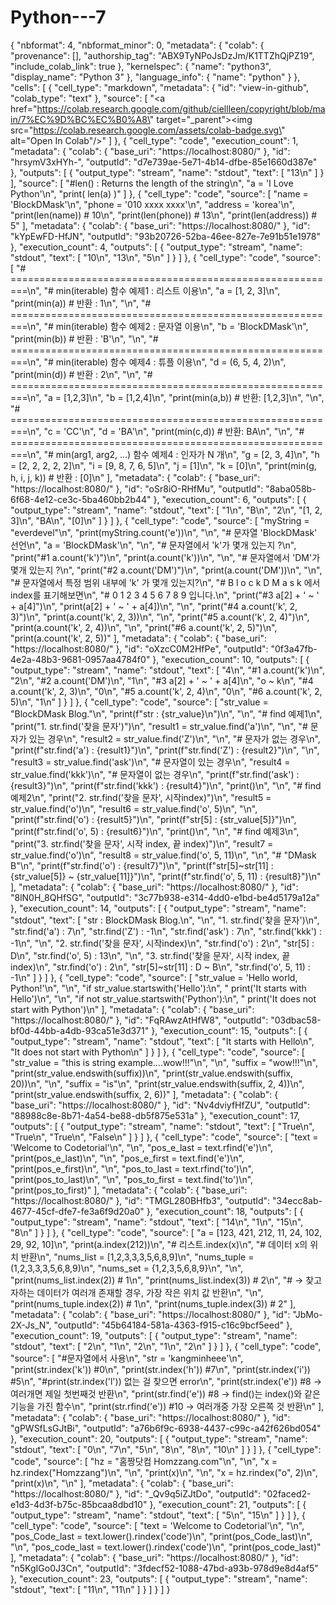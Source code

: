 # Python---7

{
  "nbformat": 4,
  "nbformat_minor": 0,
  "metadata": {
    "colab": {
      "provenance": [],
      "authorship_tag": "ABX9TyNPoJsDzJm/K1TTZhQjPZ19",
      "include_colab_link": true
    },
    "kernelspec": {
      "name": "python3",
      "display_name": "Python 3"
    },
    "language_info": {
      "name": "python"
    }
  },
  "cells": [
    {
      "cell_type": "markdown",
      "metadata": {
        "id": "view-in-github",
        "colab_type": "text"
      },
      "source": [
        "<a href=\"https://colab.research.google.com/github/ciellleen/copyright/blob/main/7%EC%9D%BC%EC%B0%A8\" target=\"_parent\"><img src=\"https://colab.research.google.com/assets/colab-badge.svg\" alt=\"Open In Colab\"/></a>"
      ]
    },
    {
      "cell_type": "code",
      "execution_count": 1,
      "metadata": {
        "colab": {
          "base_uri": "https://localhost:8080/"
        },
        "id": "hrsymV3xHYh-",
        "outputId": "d7e739ae-5e71-4b14-dfbe-85e1660d387e"
      },
      "outputs": [
        {
          "output_type": "stream",
          "name": "stdout",
          "text": [
            "13\n"
          ]
        }
      ],
      "source": [
        "#len() : Returns the length of the string\n",
        "a = 'I Love Python'\n",
        "print( len(a) )"
      ]
    },
    {
      "cell_type": "code",
      "source": [
        "name = 'BlockDMask'\n",
        "phone = '010 xxxx xxxx'\n",
        "address = 'korea'\n",
        "print(len(name)) # 10\n",
        "print(len(phone)) # 13\n",
        "print(len(address)) # 5"
      ],
      "metadata": {
        "colab": {
          "base_uri": "https://localhost:8080/"
        },
        "id": "kYpEwFD-HfJN",
        "outputId": "93b20726-52ba-46ee-827e-7e91b51e1978"
      },
      "execution_count": 4,
      "outputs": [
        {
          "output_type": "stream",
          "name": "stdout",
          "text": [
            "10\n",
            "13\n",
            "5\n"
          ]
        }
      ]
    },
    {
      "cell_type": "code",
      "source": [
        "# =========================================================\n",
        "# min(iterable) 함수 예제1 : 리스트 이용\n",
        "a = [1, 2, 3]\n",
        "print(min(a)) # 반환 : 1\n",
        "\n",
        "# =========================================================\n",
        "# min(iterable) 함수 예제2 : 문자열 이용\n",
        "b = 'BlockDMask'\n",
        "print(min(b)) # 반환 : 'B'\n",
        "\n",
        "# =========================================================\n",
        "# min(iterable) 함수 예제4 : 튜플 이용\n",
        "d = (6, 5, 4, 2)\n",
        "print(min(d)) # 반환 : 2\n",
        "\n",
        "# =========================================================\n",
        "a = [1,2,3]\n",
        "b = [1,2,4]\n",
        "print(min(a,b)) # 반환: [1,2,3]\n",
        "\n",
        "# =========================================================\n",
        "c = 'CC'\n",
        "d = 'BA'\n",
        "print(min(c,d)) # 반환: BA\n",
        "\n",
        "# =========================================================\n",
        "# min(arg1, arg2, ...) 함수 예제4 : 인자가 N 개\n",
        "g = [2, 3, 4]\n",
        "h = [2, 2, 2, 2, 2]\n",
        "i = [9, 8, 7, 6, 5]\n",
        "j = [1]\n",
        "k = [0]\n",
        "print(min(g, h, i, j, k)) # 반환 : [0]\n"
      ],
      "metadata": {
        "colab": {
          "base_uri": "https://localhost:8080/"
        },
        "id": "oSr8iO-RHfMu",
        "outputId": "8aba058b-6f68-4e12-ce3c-5ba460bb2b44"
      },
      "execution_count": 6,
      "outputs": [
        {
          "output_type": "stream",
          "name": "stdout",
          "text": [
            "1\n",
            "B\n",
            "2\n",
            "[1, 2, 3]\n",
            "BA\n",
            "[0]\n"
          ]
        }
      ]
    },
    {
      "cell_type": "code",
      "source": [
        "myString = \"everdevel\"\n",
        "print(myString.count('e'))\n",
        "\n",
        "# 문자열 'BlockDMask' 선언\n",
        "a = 'BlockDMask'\n",
        "\n",
        "# 문자열에서 'k'가 몇개 있는지 ?\n",
        "print(\"#1 a.count('k')\")\n",
        "print(a.count('k'))\n",
        "\n",
        "# 문자열에서 'DM'가 몇개 있는지 ?\n",
        "print(\"#2 a.count('DM')\")\n",
        "print(a.count('DM'))\n",
        "\n",
        "# 문자열에서 특정 범위 내부에 'k' 가 몇개 있는지?\n",
        "# B l o c k D M a s k 에서 index를 표기해보면\n",
        "# 0 1 2 3 4 5 6 7 8 9 입니다.\n",
        "print(\"#3 a[2] + ' ~ ' + a[4]\")\n",
        "print(a[2] + ' ~ ' + a[4])\n",
        "\n",
        "print(\"#4 a.count('k', 2, 3)\")\n",
        "print(a.count('k', 2, 3))\n",
        "\n",
        "print(\"#5 a.count('k', 2, 4)\")\n",
        "print(a.count('k', 2, 4))\n",
        "\n",
        "print(\"#6 a.count('k', 2, 5)\")\n",
        "print(a.count('k', 2, 5))"
      ],
      "metadata": {
        "colab": {
          "base_uri": "https://localhost:8080/"
        },
        "id": "oXzcC0M2HfPe",
        "outputId": "0f3a47fb-4e2a-48b3-9681-0957aa4784f0"
      },
      "execution_count": 10,
      "outputs": [
        {
          "output_type": "stream",
          "name": "stdout",
          "text": [
            "4\n",
            "#1 a.count('k')\n",
            "2\n",
            "#2 a.count('DM')\n",
            "1\n",
            "#3 a[2] + ' ~ ' + a[4]\n",
            "o ~ k\n",
            "#4 a.count('k', 2, 3)\n",
            "0\n",
            "#5 a.count('k', 2, 4)\n",
            "0\n",
            "#6 a.count('k', 2, 5)\n",
            "1\n"
          ]
        }
      ]
    },
    {
      "cell_type": "code",
      "source": [
        "str_value = \"BlockDMask Blog.\"\n",
        "print(f\"str : {str_value}\\n\")\n",
        "\n",
        "# find 예제1\n",
        "print(\"1. str.find('찾을 문자')\")\n",
        "result1 = str_value.find('a')\n",
        "\n",
        "# 문자가 있는 경우\n",
        "result2 = str_value.find('Z')\n",
        "\n",
        "# 문자가 없는 경우\n",
        "print(f\"str.find('a') : {result1}\")\n",
        "print(f\"str.find('Z') : {result2}\")\n",
        "\n",
        "result3 = str_value.find('ask')\n",
        "# 문자열이 있는 경우\n",
        "result4 = str_value.find('kkk')\n",
        "# 문자열이 없는 경우\n",
        "print(f\"str.find('ask') : {result3}\")\n",
        "print(f\"str.find('kkk') : {result4}\")\n",
        "print()\n",
        "\n",
        "# find 예제2\n",
        "print(\"2. str.find('찾을 문자', 시작index)\")\n",
        "result5 = str_value.find('o')\n",
        "result6 = str_value.find('o', 5)\n",
        "\n",
        "print(f\"str.find('o') : {result5}\")\n",
        "print(f\"str[5] : {str_value[5]}\")\n",
        "print(f\"str.find('o', 5) : {result6}\")\n",
        "print()\n",
        "\n",
        "# find 예제3\n",
        "print(\"3. str.find('찾을 문자', 시작 index, 끝 index)\")\n",
        "result7 = str_value.find('o')\n",
        "result8 = str_value.find('o', 5, 11)\n",
        "\n",
        "# \"DMask B\"\n",
        "print(f\"str.find('o') : {result7}\")\n",
        "print(f\"str[5]~str[11] : {str_value[5]} ~ {str_value[11]}\")\n",
        "print(f\"str.find('o', 5, 11) : {result8}\")\n"
      ],
      "metadata": {
        "colab": {
          "base_uri": "https://localhost:8080/"
        },
        "id": "8lN0H_8QHfSG",
        "outputId": "3c77b938-e314-4dd0-e1bd-be4d5179a12a"
      },
      "execution_count": 14,
      "outputs": [
        {
          "output_type": "stream",
          "name": "stdout",
          "text": [
            "str : BlockDMask Blog.\n",
            "\n",
            "1. str.find('찾을 문자')\n",
            "str.find('a') : 7\n",
            "str.find('Z') : -1\n",
            "str.find('ask') : 7\n",
            "str.find('kkk') : -1\n",
            "\n",
            "2. str.find('찾을 문자', 시작index)\n",
            "str.find('o') : 2\n",
            "str[5] : D\n",
            "str.find('o', 5) : 13\n",
            "\n",
            "3. str.find('찾을 문자', 시작 index, 끝 index)\n",
            "str.find('o') : 2\n",
            "str[5]~str[11] : D ~ B\n",
            "str.find('o', 5, 11) : -1\n"
          ]
        }
      ]
    },
    {
      "cell_type": "code",
      "source": [
        "str_value = 'Hello world, Python!'\n",
        "\n",
        "if str_value.startswith('Hello'):\n",
        "    print('It starts with Hello')\n",
        "\n",
        "if not str_value.startswith('Python'):\n",
        "    print('It does not start with Python')\n"
      ],
      "metadata": {
        "colab": {
          "base_uri": "https://localhost:8080/"
        },
        "id": "FqRAwzAtHfW8",
        "outputId": "03dbac58-bf0d-44bb-a4db-93ca51e3d371"
      },
      "execution_count": 15,
      "outputs": [
        {
          "output_type": "stream",
          "name": "stdout",
          "text": [
            "It starts with Hello\n",
            "It does not start with Python\n"
          ]
        }
      ]
    },
    {
      "cell_type": "code",
      "source": [
        "str_value = \"this is string example....wow!!!\"\n",
        "\n",
        "suffix = \"wow!!!\"\n",
        "print(str_value.endswith(suffix))\n",
        "print(str_value.endswith(suffix, 20))\n",
        "\n",
        "suffix = \"is\"\n",
        "print(str_value.endswith(suffix, 2, 4))\n",
        "print(str_value.endswith(suffix, 2, 6))"
      ],
      "metadata": {
        "colab": {
          "base_uri": "https://localhost:8080/"
        },
        "id": "Nv4dviyfHfZU",
        "outputId": "88988c8e-8b71-4a54-be88-db5f875e531a"
      },
      "execution_count": 17,
      "outputs": [
        {
          "output_type": "stream",
          "name": "stdout",
          "text": [
            "True\n",
            "True\n",
            "True\n",
            "False\n"
          ]
        }
      ]
    },
    {
      "cell_type": "code",
      "source": [
        "text = 'Welcome to Codetorial'\n",
        "\n",
        "pos_e_last = text.rfind('e')\n",
        "print(pos_e_last)\n",
        "\n",
        "pos_e_first = text.find('e')\n",
        "print(pos_e_first)\n",
        "\n",
        "pos_to_last = text.rfind('to')\n",
        "print(pos_to_last)\n",
        "\n",
        "pos_to_first = text.find('to')\n",
        "print(pos_to_first)"
      ],
      "metadata": {
        "colab": {
          "base_uri": "https://localhost:8080/"
        },
        "id": "TMGL280BHfb3",
        "outputId": "34ecc8ab-4677-45cf-dfe7-fe3a6f9d20a0"
      },
      "execution_count": 18,
      "outputs": [
        {
          "output_type": "stream",
          "name": "stdout",
          "text": [
            "14\n",
            "1\n",
            "15\n",
            "8\n"
          ]
        }
      ]
    },
    {
      "cell_type": "code",
      "source": [
        "a = [123, 421, 212, 11, 24, 102, 29, 92, 10]\n",
        "print(a.index(212))\n",
        "# 리스트.index(x)\n",
        "# 데이터 x의 위치 반환\n",
        "nums_list = [1,2,3,3,3,5,6,8,9]\n",
        "nums_tuple = (1,2,3,3,3,5,6,8,9)\n",
        "nums_set = {1,2,3,5,6,8,9}\n",
        "\n",
        "print(nums_list.index(2))  # 1\n",
        "print(nums_list.index(3))  # 2\n",
        "# -> 찾고자하는 데이터가 여러개 존재할 경우, 가장 작은 위치 값 반환\n",
        "\n",
        "print(nums_tuple.index(2)) # 1\n",
        "print(nums_tuple.index(3)) # 2"
      ],
      "metadata": {
        "colab": {
          "base_uri": "https://localhost:8080/"
        },
        "id": "JbMo-2X-Js_N",
        "outputId": "45b64184-581a-4363-f915-c16c9bcf5eed"
      },
      "execution_count": 19,
      "outputs": [
        {
          "output_type": "stream",
          "name": "stdout",
          "text": [
            "2\n",
            "1\n",
            "2\n",
            "1\n",
            "2\n"
          ]
        }
      ]
    },
    {
      "cell_type": "code",
      "source": [
        "#문자열에서 사용\n",
        "str = 'kangminheee'\n",
        "print(str.index('k'))  #0\n",
        "print(str.index('h'))  #7\n",
        "print(str.index('i'))  #5\n",
        "#print(str.index('l')) 없는 걸 찾으면 error\n",
        "print(str.index('e'))  #8 -> 여러개면 제일 첫번째것 반환\n",
        "print(str.find('e'))   #8 -> find()는 index()와 같은 기능을 가진 함수\n",
        "print(str.rfind('e'))  #10 -> 여러개중 가장 오른쪽 것 반환\n"
      ],
      "metadata": {
        "colab": {
          "base_uri": "https://localhost:8080/"
        },
        "id": "gPWSfLsGJtBi",
        "outputId": "a76b6f9c-6938-4437-c99c-a42f626bd054"
      },
      "execution_count": 20,
      "outputs": [
        {
          "output_type": "stream",
          "name": "stdout",
          "text": [
            "0\n",
            "7\n",
            "5\n",
            "8\n",
            "8\n",
            "10\n"
          ]
        }
      ]
    },
    {
      "cell_type": "code",
      "source": [
        "hz = \"홈짱닷컴 Homzzang.com\"\n",
        "\n",
        "x = hz.rindex(\"Homzzang\")\n",
        "\n",
        "print(x)\n",
        "\n",
        "x = hz.rindex(\"o\", 2)\n",
        "print(x)\n",
        "\n"
      ],
      "metadata": {
        "colab": {
          "base_uri": "https://localhost:8080/"
        },
        "id": "_Qv9q5iZJtDo",
        "outputId": "02faced2-e1d3-4d3f-b75c-85bcaa8dbd10"
      },
      "execution_count": 21,
      "outputs": [
        {
          "output_type": "stream",
          "name": "stdout",
          "text": [
            "5\n",
            "15\n"
          ]
        }
      ]
    },
    {
      "cell_type": "code",
      "source": [
        "text = 'Welcome to Codetorial'\n",
        "\n",
        "pos_Code_last = text.lower().rindex('code')\n",
        "print(pos_Code_last)\n",
        "\n",
        "pos_code_last = text.lower().rindex('code')\n",
        "print(pos_code_last)"
      ],
      "metadata": {
        "colab": {
          "base_uri": "https://localhost:8080/"
        },
        "id": "n5KgIGo0J3Cn",
        "outputId": "3fdecf52-1088-47bd-a93b-978d9e8d4af5"
      },
      "execution_count": 23,
      "outputs": [
        {
          "output_type": "stream",
          "name": "stdout",
          "text": [
            "11\n",
            "11\n"
          ]
        }
      ]
    }
  ]
}
